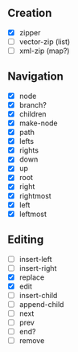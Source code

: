 ## Creation
- [x] zipper
- [ ] vector-zip (list)
- [ ] xml-zip (map?)

## Navigation
- [x] node
- [x] branch?
- [x] children
- [x] make-node
- [x] path
- [x] lefts
- [x] rights
- [x] down
- [x] up
- [x] root
- [x] right
- [x] rightmost
- [x] left
- [x] leftmost

## Editing
- [ ] insert-left
- [ ] insert-right
- [x] replace
- [x] edit
- [ ] insert-child
- [ ] append-child
- [ ] next
- [ ] prev
- [ ] end?
- [ ] remove
